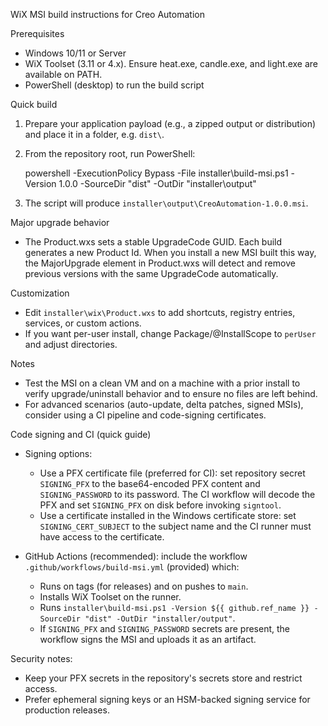 WiX MSI build instructions for Creo Automation

Prerequisites
- Windows 10/11 or Server
- WiX Toolset (3.11 or 4.x). Ensure heat.exe, candle.exe, and light.exe are available on PATH.
- PowerShell (desktop) to run the build script

Quick build
1. Prepare your application payload (e.g., a zipped output or distribution) and place it in a folder, e.g. `dist\`.
2. From the repository root, run PowerShell:

   powershell -ExecutionPolicy Bypass -File installer\build-msi.ps1 -Version 1.0.0 -SourceDir "dist" -OutDir "installer\output"

3. The script will produce `installer\output\CreoAutomation-1.0.0.msi`.

Major upgrade behavior
- The Product.wxs sets a stable UpgradeCode GUID. Each build generates a new Product Id. When you install a new MSI built this way, the MajorUpgrade element in Product.wxs will detect and remove previous versions with the same UpgradeCode automatically.

Customization
- Edit `installer\wix\Product.wxs` to add shortcuts, registry entries, services, or custom actions.
- If you want per-user install, change Package/@InstallScope to `perUser` and adjust directories.

Notes
- Test the MSI on a clean VM and on a machine with a prior install to verify upgrade/uninstall behavior and to ensure no files are left behind.
- For advanced scenarios (auto-update, delta patches, signed MSIs), consider using a CI pipeline and code-signing certificates.

Code signing and CI (quick guide)
- Signing options:
   - Use a PFX certificate file (preferred for CI): set repository secret `SIGNING_PFX` to the base64-encoded PFX content and `SIGNING_PASSWORD` to its password. The CI workflow will decode the PFX and set `SIGNING_PFX` on disk before invoking `signtool`.
   - Use a certificate installed in the Windows certificate store: set `SIGNING_CERT_SUBJECT` to the subject name and the CI runner must have access to the certificate.

- GitHub Actions (recommended): include the workflow `.github/workflows/build-msi.yml` (provided) which:
   - Runs on tags (for releases) and on pushes to `main`.
   - Installs WiX Toolset on the runner.
   - Runs `installer\build-msi.ps1 -Version ${{ github.ref_name }} -SourceDir "dist" -OutDir "installer/output"`.
   - If `SIGNING_PFX` and `SIGNING_PASSWORD` secrets are present, the workflow signs the MSI and uploads it as an artifact.

Security notes:
- Keep your PFX secrets in the repository's secrets store and restrict access.
- Prefer ephemeral signing keys or an HSM-backed signing service for production releases.
